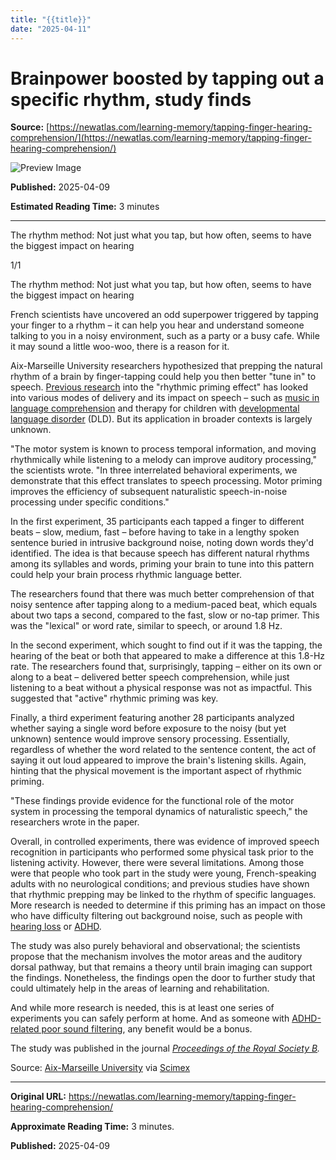 ```yaml
---
title: "{{title}}"
date: "2025-04-11"
---
```


# Brainpower boosted by tapping out a specific rhythm, study finds

**Source:** [https://newatlas.com/learning-memory/tapping-finger-hearing-comprehension/](https://newatlas.com/learning-memory/tapping-finger-hearing-comprehension/)

![Preview Image](https://assets.newatlas.com/dims4/default/8361f64/2147483647/strip/true/crop/3840x2016+0+72/resize/1200x630!/quality/90/?url=http%3A%2F%2Fnewatlas-brightspot.s3.amazonaws.com%2Fa5%2F5d%2F0721a4bd481a8c9f6d31c35e9695%2Fdepositphotos-501704950-xl.jpg&na.image_optimisation=0)

**Published:** 2025-04-09

**Estimated Reading Time:** 3 minutes

---

The rhythm method: Not just what you tap, but how often, seems to have the biggest impact on hearing

1/1

The rhythm method: Not just what you tap, but how often, seems to have the biggest impact on hearing

French scientists have uncovered an odd superpower triggered by tapping your finger to a rhythm – it can help you hear and understand someone talking to you in a noisy environment, such as a party or a busy cafe. While it may sound a little woo-woo, there is a reason for it.

Aix-Marseille University researchers hypothesized that prepping the natural rhythm of a brain by finger-tapping could help you then better "tune in" to speech. [Previous research](https://www.sciencedirect.com/science/article/pii/S0022096524002510) into the "rhythmic priming effect" has looked into various modes of delivery and its impact on speech – such as [music in language comprehension](https://pmc.ncbi.nlm.nih.gov/articles/PMC8530934/) and therapy for children with [developmental language disorder](https://www.nature.com/articles/s41539-023-00170-1) (DLD). But its application in broader contexts is largely unknown.

"The motor system is known to process temporal information, and moving rhythmically while listening to a melody can improve auditory processing," the scientists wrote. "In three interrelated behavioral experiments, we demonstrate that this effect translates to speech processing. Motor priming improves the efficiency of subsequent naturalistic speech-in-noise processing under specific conditions."

In the first experiment, 35 participants each tapped a finger to different beats – slow, medium, fast – before having to take in a lengthy spoken sentence buried in intrusive background noise, noting down words they'd identified. The idea is that because speech has different natural rhythms among its syllables and words, priming your brain to tune into this pattern could help your brain process rhythmic language better.

The researchers found that there was much better comprehension of that noisy sentence after tapping along to a medium-paced beat, which equals about two taps a second, compared to the fast, slow or no-tap primer. This was the "lexical" or word rate, similar to speech, or around 1.8 Hz.

In the second experiment, which sought to find out if it was the tapping, the hearing of the beat or both that appeared to make a difference at this 1.8-Hz rate. The researchers found that, surprisingly, tapping – either on its own or along to a beat – delivered better speech comprehension, while just listening to a beat without a physical response was not as impactful. This suggested that "active" rhythmic priming was key.

Finally, a third experiment featuring another 28 participants analyzed whether saying a single word before exposure to the noisy (but yet unknown) sentence would improve sensory processing. Essentially, regardless of whether the word related to the sentence content, the act of saying it out loud appeared to improve the brain's listening skills. Again, hinting that the physical movement is the important aspect of rhythmic priming.

"These findings provide evidence for the functional role of the motor system in processing the temporal dynamics of naturalistic speech," the researchers wrote in the paper.

Overall, in controlled experiments, there was evidence of improved speech recognition in participants who performed some physical task prior to the listening activity. However, there were several limitations. Among those were that people who took part in the study were young, French-speaking adults with no neurological conditions; and previous studies have shown that rhythmic prepping may be linked to the rhythm of specific languages. More research is needed to determine if this priming has an impact on those who have difficulty filtering out background noise, such as people with [hearing loss](https://newatlas.com/health-wellbeing/age-related-hearing-loss-hair-cell-damage/) or [ADHD](https://newatlas.com/tag/adhd/).

The study was also purely behavioral and observational; the scientists propose that the mechanism involves the motor areas and the auditory dorsal pathway, but that remains a theory until brain imaging can support the findings. Nonetheless, the findings open the door to further study that could ultimately help in the areas of learning and rehabilitation.

And while more research is needed, this is at least one series of experiments you can safely perform at home. And as someone with [ADHD-related poor sound filtering](https://pmc.ncbi.nlm.nih.gov/articles/PMC4333120/), any benefit would be a bonus.

The study was published in the journal [*Proceedings of the Royal Society B*](https://royalsocietypublishing.org/doi/10.1098/rspb.2025.0354)*.*

Source: [Aix-Marseille University](https://www.univ-amu.fr/en) via [Scimex](https://www.scimex.org/newsfeed/tapping-your-fingers-could-help-you-cut-through-the-noise)

---

**Original URL:** https://newatlas.com/learning-memory/tapping-finger-hearing-comprehension/

**Approximate Reading Time:** 3 minutes.

**Published:** 2025-04-09
